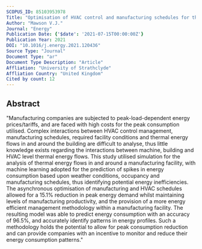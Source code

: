```yaml
---
SCOPUS_ID: 85103953978
Title: "Optimisation of HVAC control and manufacturing schedules for the reduction of peak energy demand in the manufacturing sector"
Author: "Mawson V.J."
Journal: "Energy"
Publication Date: {'$date': '2021-07-15T00:00:00Z'}
Publication Year: 2021
DOI: "10.1016/j.energy.2021.120436"
Source Type: "Journal"
Document Type: "ar"
Document Type Description: "Article"
Affliation: "University of Strathclyde"
Affliation Country: "United Kingdom"
Cited by count: 12
---
```


## Abstract
"Manufacturing companies are subjected to peak-load-dependent energy prices/tariffs, and are faced with high costs for the peak consumption utilised. Complex interactions between HVAC control management, manufacturing schedules, required facility conditions and thermal energy flows in and around the building are difficult to analyse, thus little knowledge exists regarding the interactions between machine, building and HVAC level thermal energy flows. This study utilised simulation for the analysis of thermal energy flows in and around a manufacturing facility, with machine learning adopted for the prediction of spikes in energy consumption based upon weather conditions, occupancy and manufacturing schedules, thus identifying potential energy inefficiencies. The asynchronous optimisation of manufacturing and HVAC schedules allowed for a 15.1% reduction in peak energy demand whilst maintaining levels of manufacturing productivity, and the provision of a more energy efficient management methodology within a manufacturing facility. The resulting model was able to predict energy consumption with an accuracy of 96.5%, and accurately identify patterns in energy profiles. Such a methodology holds the potential to allow for peak consumption reduction and can provide companies with an incentive to monitor and reduce their energy consumption patterns."
